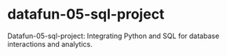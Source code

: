 # datafun-05-sql-project
Datafun-05-sql-project: Integrating Python and SQL for database interactions and analytics.
